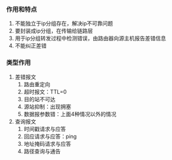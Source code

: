 ### 作用和特点
1. 不能独立于ip分组存在，解决ip不可靠问题
2. 要封装成ip分组，在传输给链路层
3. 用于ip分组转发过程中检测错误，由路由器向源主机报告差错信息
4. 不能纠正差错
### 类型作用
1. 差错报文
	1. 路由重定向
	2. 超时报文：TTL=0
	3. 目的站不可达
	4. 源站抑制：出现拥塞
	5. 数据报参数错：上面4种情况以外的情况
2. 查询报文
	1. 时间戳请求与应答
	2. 回应请求与应答：ping
	3. 地址掩码请求与应答
	4. 路径查询与通告